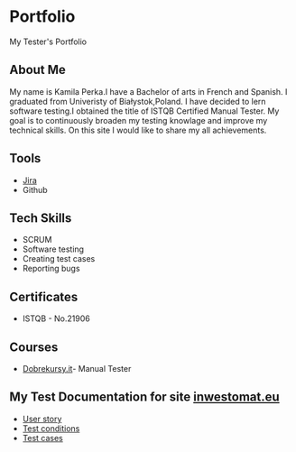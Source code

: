 # Portfolio
My Tester's Portfolio
## About Me 

My name is Kamila Perka.I have a Bachelor of arts in French and Spanish. I graduated from Univeristy of Białystok,Poland. I have decided to lern software testing.I obtained the title of ISTQB Certified Manual Tester. My goal is to continuously broaden my testing knowlage and improve my technical skills. On this site I would like to share my all achievements.
## Tools

* [Jira](https://www.atlassian.com/software/jira)
* Github
## Tech Skills 
* SCRUM
* Software testing
* Creating test cases
* Reporting bugs
## Certificates
* ISTQB - No.21906
## Courses 
* [Dobrekursy.it](https://dobrekursy.it/)- Manual Tester
 
## My Test Documentation for site [inwestomat.eu](https://inwestomat.eu/) 
* [User story](https://drive.google.com/file/d/1lpL-8BWSqh2R1shiCE3lbJDDFZ7TxZSR/view?usp=drive_link)
* [Test conditions](https://drive.google.com/file/d/1wOqHUdipKhio7Z4jpmyfK5h3hailcoc_/view?usp=drive_link)
* [Test cases](https://drive.google.com/file/d/1uurtKw7aSOKUj4i_y31xSPGJjcqTdscW/view?usp=drive_link)
